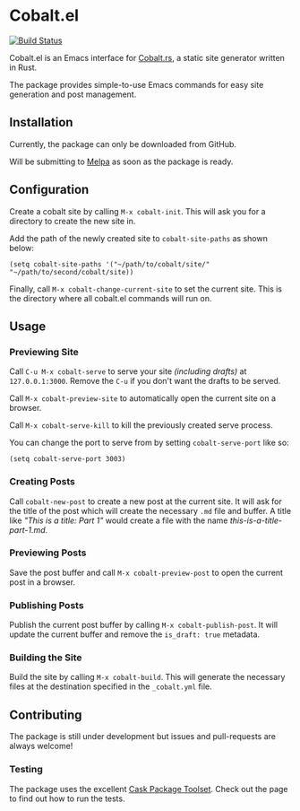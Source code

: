 # Cobalt.el
[![Build Status](https://travis-ci.org/accidentalrebel/cobalt.el.svg?branch=master)](https://travis-ci.org/accidentalrebel/cobalt.el)

Cobalt.el is an Emacs interface for [Cobalt.rs](https://github.com/cobalt-org/cobalt.rs), a static site generator written in Rust.

The package provides simple-to-use Emacs commands for easy site generation and post management.

## Installation

Currently, the package can only be downloaded from GitHub. 

Will be submitting to [Melpa](https://github.com/melpa/melpa) as soon as the package is ready. 

## Configuration

Create a cobalt site by calling `M-x cobalt-init`. This will ask you for a directory to create the new site in.

Add the path of the newly created site to `cobalt-site-paths` as shown below:

```emacs-lisp
(setq cobalt-site-paths '("~/path/to/cobalt/site/" "~/path/to/second/cobalt/site))
```

Finally, call `M-x cobalt-change-current-site` to set the current site. This is the directory where all cobalt.el commands will run on.

## Usage

### Previewing Site

Call `C-u M-x cobalt-serve` to serve your site _(including drafts)_ at `127.0.0.1:3000`. Remove the `C-u` if you don't want the drafts to be served.

Call `M-x cobalt-preview-site` to automatically open the current site on a browser.

Call `M-x cobalt-serve-kill` to kill the previously created serve process.

You can change the port to serve from by setting `cobalt-serve-port` like so:

```emacs-lisp
(setq cobalt-serve-port 3003)
```

### Creating Posts

Call `cobalt-new-post` to create a new post at the current site. It will ask for the title of the post which will create the necessary `.md` file and buffer. A title like _"This is a title: Part 1"_ would create a file with the name _this-is-a-title-part-1.md_.

### Previewing Posts

Save the post buffer and call `M-x cobalt-preview-post` to open the current post in a browser.

### Publishing Posts

Publish the current post buffer by calling `M-x cobalt-publish-post`. It will update the current buffer and remove the `is_draft: true` metadata. 

### Building the Site

Build the site by calling `M-x cobalt-build`. This will generate the necessary files at the destination specified in the `_cobalt.yml` file.

## Contributing

The package is still under development but issues and pull-requests are always welcome!

### Testing

The package uses the excellent [Cask Package Toolset](https://github.com/AdrieanKhisbe/cask-package-toolset.el). Check out the page to find out how to run the tests.

